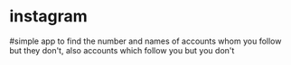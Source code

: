 # instagram
#simple app to find the number and names of accounts whom you follow but they don't, also accounts which follow you but you don't
